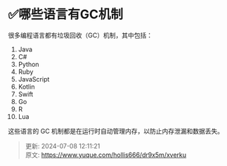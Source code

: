 # ✅哪些语言有GC机制

很多编程语言都有垃圾回收（GC）机制，其中包括：



1. Java
2. C#
3. Python
4. Ruby
5. JavaScript
6. Kotlin
7. Swift
8. Go
9. R
10. Lua



这些语言的 GC 机制都是在运行时自动管理内存，以防止内存泄漏和数据丢失。



> 更新: 2024-07-08 12:11:21  
> 原文: <https://www.yuque.com/hollis666/dr9x5m/xverku>